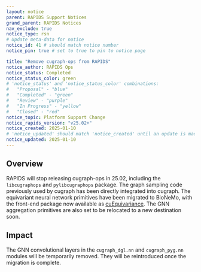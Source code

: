 ```yaml
---
layout: notice
parent: RAPIDS Support Notices
grand_parent: RAPIDS Notices
nav_exclude: true
notice_type: rsn
# Update meta-data for notice
notice_id: 41 # should match notice number
notice_pin: true # set to true to pin to notice page

title: "Remove cugraph-ops from RAPIDS"
notice_author: RAPIDS Ops
notice_status: Completed
notice_status_color: green
# 'notice_status' and 'notice_status_color' combinations:
#   "Proposal" - "blue"
#   "Completed" - "green"
#   "Review" - "purple"
#   "In Progress" - "yellow"
#   "Closed" - "red"
notice_topic: Platform Support Change
notice_rapids_version: "v25.02+"
notice_created: 2025-01-10
# 'notice_updated' should match 'notice_created' until an update is made
notice_updated: 2025-01-10
---
```


## Overview

RAPIDS will stop releasing cugraph-ops in 25.02, including the `libcugraphops` and `pylibcugraphops` package. The graph sampling code previously used by cugraph has been directly integrated into cugraph. The equivariant neural network primitives have been migrated to BioNeMo, with the front-end package now available as [cuEquivariance](https://github.com/NVIDIA/cuEquivariance). The GNN aggregation primitives are also set to be relocated to a new destination soon.


## Impact

The GNN convolutional layers in the `cugraph_dgl.nn` and `cugraph_pyg.nn` modules will be temporarily removed. They will be reintroduced once the migration is complete.
